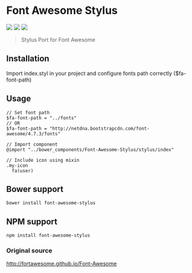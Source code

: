 Font Awesome Stylus
===================
<p align="left">
  <a href="https://www.npmjs.com/package/font-awesome-stylus"><img src="https://img.shields.io/npm/v/font-awesome-stylus.svg?style=flat-square"></a>
  <a href="http://bower.io/search/?q=font-awesome-stylus"><img src="https://img.shields.io/bower/v/font-awesome-stylus.svg?style=flat-square"></a>
  <a href="https://github.com/raulghm/font-awesome-stylus/stargazers"><img src="http://img.shields.io/npm/dm/font-awesome-stylus.svg?style=flat-square"></a>
</p>


> Stylus Port for Font Awesome

## Installation
Import index.styl in your project and configure fonts path correctly ($fa-font-path)

## Usage

```stylus
// Set font path
$fa-font-path = "../fonts"
// OR
$fa-font-path = "http://netdna.bootstrapcdn.com/font-awesome/4.7.3/fonts"

// Import component
@import "../bower_components/Font-Awesome-Stylus/stylus/index"

// Include icon using mixin
.my-icon
  fa(user)
```

## Bower support
```
bower install font-awesome-stylus
```
## NPM support
```
npm install font-awesome-stylus
```
### Original source
http://fortawesome.github.io/Font-Awesome
